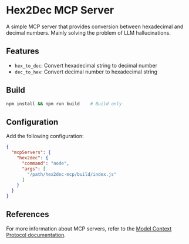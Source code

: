 # Hex2Dec MCP Server

A simple MCP server that provides conversion between hexadecimal and decimal numbers. Mainly solving the problem of LLM hallucinations.

## Features

- `hex_to_dec`: Convert hexadecimal string to decimal number
- `dec_to_hex`: Convert decimal number to hexadecimal string

## Build
```bash
npm install && npm run build    # Build only
```

## Configuration
Add the following configuration:
```json
{
  "mcpServers": {
    "hex2dec": {
      "command": "node",
      "args": [
        "/path/hex2dec-mcp/build/index.js"
      ]
    }
  }
}
```

## References

For more information about MCP servers, refer to the [Model Context Protocol documentation](https://modelcontextprotocol.io). 
